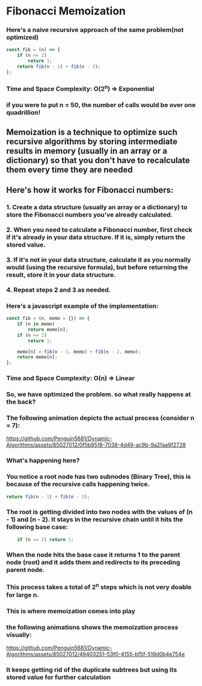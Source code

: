 # Fibonacci Memoization

### Here's a naive recursive approach of the same problem(not optimized)

```javascript
const fib = (n) => {
    if (n <= 2)
        return 1;
    return fib(n - 1) + fib(n - 2);
};  
```

### Time and Space Complexity: O(2<sup>n</sup>) => Exponential
### if you were to put n = 50, the number of calls would be over one quadrillion!

##

## Memoization is a technique to optimize such recursive algorithms by storing intermediate results in memory (usually in an array or a dictionary) so that you don't have to recalculate them every time they are needed

## Here's how it works for Fibonacci numbers:

### 1. Create a data structure (usually an array or a dictionary) to store the Fibonacci numbers you've already calculated. <br> <br> 2. When you need to calculate a Fibonacci number, first check if it's already in your data structure. If it is, simply return the stored value. <br> <br> 3. If it's not in your data structure, calculate it as you normally would (using the recursive formula), but before returning the result, store it in your data structure. <br> <br> 4. Repeat steps 2 and 3 as needed.

### Here's a javascript example of the implementation:

```javascript
const fib = (n, memo = {}) => {   
    if (n in memo) 
        return memo[n];
    if (n <= 2)
        return 1;

    memo[n] = fib(n - 1, memo) + fib(n - 2, memo);
    return memo[n];
};
```

### Time and Space Complexity: O(n) => Linear

### So, we have optimized the problem. so what really happens at the back?
### The following animation depicts the actual process (consider n = 7):

https://github.com/Penguin5681/Dynamic-Algorithms/assets/85027012/0f5b9518-7038-4d49-ac9b-9a2faa9f2728

### What's happening here?

### You notice a root node has two subnodes (Binary Tree), this is because of the recursive calls happening twice.
```javascript
return fib(n - 1) + fib(n - 2);
```

### The root is getting divided into two nodes with the values of (n - 1) and (n - 2). It stays in the recursive chain until it hits the following base case: 
```javascript
    if (n <= 2) return 1;
```

### When the node hits the base case it returns 1 to the parent node (root) and it adds them and redirects to its preceding parent node.

### This process takes a total of 2<sup>n</sup> steps which is not very doable for large n.

### This is where memoization comes into play
### the following animations shows the memoization process visually:

https://github.com/Penguin5681/Dynamic-Algorithms/assets/85027012/49403251-53f0-4155-bf5f-519d0b4e754e

### It keeps getting rid of the duplicate subtrees but using its stored value for further calculation